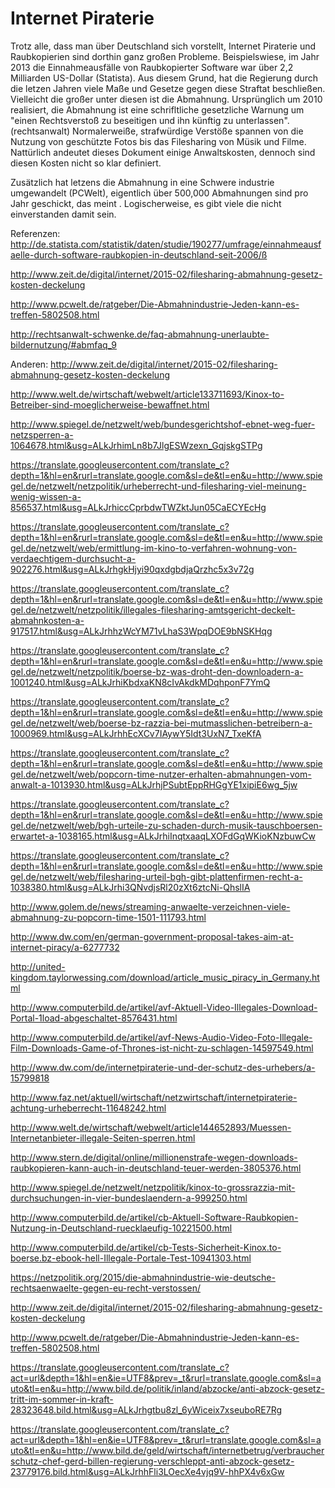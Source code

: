 # Internet Piraterie
Trotz alle, dass man über Deutschland sich vorstellt, Internet Piraterie und Raubkopierien sind dorthin ganz großen Probleme. Beispielswiese, im Jahr 2013 die Einnahmeausfälle von Raubkopierter Software war über 2,2 Milliarden US-Dollar (Statista). Aus diesem Grund, hat die Regierung durch die letzen Jahren viele Maße und Gesetze gegen diese Straftat beschließen. Vielleicht die großer unter diesen ist die Abmahnung. Ursprünglich um 2010 realisiert, die Abmahnung ist eine schrifltliche gesetzliche Warnung um "einen Rechtsverstoß zu beseitigen und ihn künftig zu unterlassen".(rechtsanwalt) Normalerweiße, strafwürdige Verstöße spannen von die Nutzung von geschützte Fotos bis das Filesharing von Müsik und Filme. Nattürlich andeutet dieses Dokument einige Anwaltskosten, dennoch sind diesen Kosten nicht so klar definiert. 

Zusätzlich hat  letzens die Abmahnung in eine Schwere industrie umgewandelt (PCWelt), eigentlich über 500,000 Abmahnungen sind pro Jahr geschickt, das meint .
Logischerweise, es gibt viele die nicht einverstanden damit sein.

Referenzen:
http://de.statista.com/statistik/daten/studie/190277/umfrage/einnahmeausfaelle-durch-software-raubkopien-in-deutschland-seit-2006/ß

http://www.zeit.de/digital/internet/2015-02/filesharing-abmahnung-gesetz-kosten-deckelung

http://www.pcwelt.de/ratgeber/Die-Abmahnindustrie-Jeden-kann-es-treffen-5802508.html

http://rechtsanwalt-schwenke.de/faq-abmahnung-unerlaubte-bildernutzung/#abmfaq_9


Anderen:
http://www.zeit.de/digital/internet/2015-02/filesharing-abmahnung-gesetz-kosten-deckelung

http://www.welt.de/wirtschaft/webwelt/article133711693/Kinox-to-Betreiber-sind-moeglicherweise-bewaffnet.html

http://www.spiegel.de/netzwelt/web/bundesgerichtshof-ebnet-weg-fuer-netzsperren-a-1064678.html&usg=ALkJrhimLn8b7JlgESWzexn_GqjskgSTPg

https://translate.googleusercontent.com/translate_c?depth=1&hl=en&rurl=translate.google.com&sl=de&tl=en&u=http://www.spiegel.de/netzwelt/netzpolitik/urheberrecht-und-filesharing-viel-meinung-wenig-wissen-a-856537.html&usg=ALkJrhiccCprbdwTWZktJun05CaECYEcHg

https://translate.googleusercontent.com/translate_c?depth=1&hl=en&rurl=translate.google.com&sl=de&tl=en&u=http://www.spiegel.de/netzwelt/web/ermittlung-im-kino-to-verfahren-wohnung-von-verdaechtigem-durchsucht-a-902276.html&usg=ALkJrhgkHjyi90qxdgbdjaQrzhc5x3v72g

https://translate.googleusercontent.com/translate_c?depth=1&hl=en&rurl=translate.google.com&sl=de&tl=en&u=http://www.spiegel.de/netzwelt/netzpolitik/illegales-filesharing-amtsgericht-deckelt-abmahnkosten-a-917517.html&usg=ALkJrhhzWcYM71vLhaS3WpqDOE9bNSKHqg

https://translate.googleusercontent.com/translate_c?depth=1&hl=en&rurl=translate.google.com&sl=de&tl=en&u=http://www.spiegel.de/netzwelt/netzpolitik/boerse-bz-was-droht-den-downloadern-a-1001240.html&usg=ALkJrhiKbdxaKN8cIvAkdkMDqhponF7YmQ

https://translate.googleusercontent.com/translate_c?depth=1&hl=en&rurl=translate.google.com&sl=de&tl=en&u=http://www.spiegel.de/netzwelt/web/boerse-bz-razzia-bei-mutmasslichen-betreibern-a-1000969.html&usg=ALkJrhhEcXCv7IAywY5Idt3UxN7_TxeKfA

https://translate.googleusercontent.com/translate_c?depth=1&hl=en&rurl=translate.google.com&sl=de&tl=en&u=http://www.spiegel.de/netzwelt/web/popcorn-time-nutzer-erhalten-abmahnungen-vom-anwalt-a-1013930.html&usg=ALkJrhjPSubtEppRHGgYE1xipiE6wg_5jw

https://translate.googleusercontent.com/translate_c?depth=1&hl=en&rurl=translate.google.com&sl=de&tl=en&u=http://www.spiegel.de/netzwelt/web/bgh-urteile-zu-schaden-durch-musik-tauschboersen-erwartet-a-1038165.html&usg=ALkJrhiInqtxaaqLXOFdGqWKioKNzbuwCw

https://translate.googleusercontent.com/translate_c?depth=1&hl=en&rurl=translate.google.com&sl=de&tl=en&u=http://www.spiegel.de/netzwelt/web/filesharing-urteil-bgh-gibt-plattenfirmen-recht-a-1038380.html&usg=ALkJrhi3QNvdjsRl20zXt6ztcNi-QhslIA

http://www.golem.de/news/streaming-anwaelte-verzeichnen-viele-abmahnung-zu-popcorn-time-1501-111793.html

http://www.dw.com/en/german-government-proposal-takes-aim-at-internet-piracy/a-6277732

http://united-kingdom.taylorwessing.com/download/article_music_piracy_in_Germany.html

http://www.computerbild.de/artikel/avf-Aktuell-Video-Illegales-Download-Portal-1load-abgeschaltet-8576431.html

http://www.computerbild.de/artikel/avf-News-Audio-Video-Foto-Illegale-Film-Downloads-Game-of-Thrones-ist-nicht-zu-schlagen-14597549.html

http://www.dw.com/de/internetpiraterie-und-der-schutz-des-urhebers/a-15799818

http://www.faz.net/aktuell/wirtschaft/netzwirtschaft/internetpiraterie-achtung-urheberrecht-11648242.html

http://www.welt.de/wirtschaft/webwelt/article144652893/Muessen-Internetanbieter-illegale-Seiten-sperren.html

http://www.stern.de/digital/online/millionenstrafe-wegen-downloads-raubkopieren-kann-auch-in-deutschland-teuer-werden-3805376.html

http://www.spiegel.de/netzwelt/netzpolitik/kinox-to-grossrazzia-mit-durchsuchungen-in-vier-bundeslaendern-a-999250.html

http://www.computerbild.de/artikel/cb-Aktuell-Software-Raubkopien-Nutzung-in-Deutschland-ruecklaeufig-10221500.html

http://www.computerbild.de/artikel/cb-Tests-Sicherheit-Kinox.to-boerse.bz-ebook-hell-Illegale-Portale-Test-10941303.html

https://netzpolitik.org/2015/die-abmahnindustrie-wie-deutsche-rechtsaenwaelte-gegen-eu-recht-verstossen/

http://www.zeit.de/digital/internet/2015-02/filesharing-abmahnung-gesetz-kosten-deckelung

http://www.pcwelt.de/ratgeber/Die-Abmahnindustrie-Jeden-kann-es-treffen-5802508.html

https://translate.googleusercontent.com/translate_c?act=url&depth=1&hl=en&ie=UTF8&prev=_t&rurl=translate.google.com&sl=auto&tl=en&u=http://www.bild.de/politik/inland/abzocke/anti-abzock-gesetz-tritt-im-sommer-in-kraft-28323648.bild.html&usg=ALkJrhgtbu8zl_6yWiceix7xseuboRE7Rg

https://translate.googleusercontent.com/translate_c?act=url&depth=1&hl=en&ie=UTF8&prev=_t&rurl=translate.google.com&sl=auto&tl=en&u=http://www.bild.de/geld/wirtschaft/internetbetrug/verbraucherschutz-chef-gerd-billen-regierung-verschleppt-anti-abzock-gesetz-23779176.bild.html&usg=ALkJrhhFli3LOecXe4vjq9V-hhPX4v6xGw

